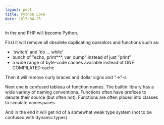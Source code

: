 ```yaml
---
layout: post
title: Python Love
date: 2017-04-25
---
```


In the end PHP will become Python.

First it will remove all obsolete duplicating operators and functions such as:
* 'switch' and 'do ... while'
* bunch of "echo, print***, var_dump" instead of just "print"
* a wide range of byte-code caches available instead of ONE COMPILATED cache

 Then it will remove curly braces and dollar signs and "->"-s

 Next one is confused tableau of function names. The builtin library has a wide variety of naming conventions. Functions often have prefixes to denote their source (but often not). Functions are often placed into classes to simulate namespaces.

 And in the end it will get rid of a somewhat weak type system (not to be confused with dynamic types)